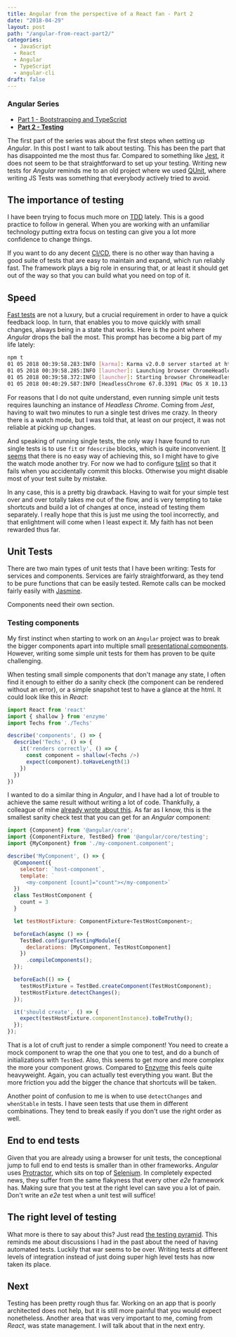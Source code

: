 ```yaml
---
title: Angular from the perspective of a React fan - Part 2
date: "2018-04-29"
layout: post
path: "/angular-from-react-part2/"
categories:
  - JavaScript
  - React
  - Angular
  - TypeScript
  - angular-cli
draft: false
---
```


<div class="guide">

### Angular Series

- [Part 1 - Bootstrapping and TypeScript](../angular-from-react-part1/)
- [**Part 2 - Testing**](../angular-from-react-part2/)

</div>

The first part of the series was about the first steps when setting up _Angular_. In this post I want to talk about testing. This has been the part that has disappointed me the most thus far. Compared to something like [Jest](https://facebook.github.io/jest/), it does not seem to be that straightforward to set up your testing. Writing new tests for _Angular_ reminds me to an old project where we used [QUnit](http://qunitjs.com/), where writing JS Tests was something that everybody actively tried to avoid.

## The importance of testing

I have been trying to focus much more on [TDD](https://en.wikipedia.org/wiki/Test-driven_development) lately. This is a good practice to follow in general. When you are working with an unfamiliar technology putting extra focus on testing can give you a lot more confidence to change things.

If you want to do any decent [CI/CD](https://en.wikipedia.org/wiki/CI/CD), there is no other way than having a good suite of tests that are easy to maintain and expand, which run reliably fast. The framework plays a big role in ensuring that, or at least it should get out of the way so that you can build what you need on top of it.

<!--more-->

## Speed

[Fast tests](https://xkcd.com/303/) are not a luxury, but a crucial requirement
in order to have a quick feedback loop. In turn, that enables you to move
quickly with small changes, always being in a state that works. Here is the
point where _Angular_ drops the ball the most. This prompt has become a big part
of my life lately:

```bash
npm t
01 05 2018 00:39:58.283:INFO [karma]: Karma v2.0.0 server started at http://0.0.0.0:9876/
01 05 2018 00:39:58.285:INFO [launcher]: Launching browser ChromeHeadless with unlimited concurrency
01 05 2018 00:39:58.372:INFO [launcher]: Starting browser ChromeHeadless
01 05 2018 00:40:29.587:INFO [HeadlessChrome 67.0.3391 (Mac OS X 10.13.4)]: Connected on socket jC8ho-ctNv4E4irCAAAA with id 26948242
```

For reasons that I do not quite understand, even running simple unit tests requires launching an instance of _Headless Chrome_. Coming from _Jest_, having to wait two minutes to run a single test drives me crazy. In theory there is a watch mode, but I was told that, at least on our project, it was not reliable at picking up changes.

And speaking of running single tests, the only way I have found to run single tests is to use `fit` or `fdescribe` blocks, which is quite inconvenient. [It seems](https://stackoverflow.com/a/43669082/3785) that there is no easy way of achieving this, so I might have to give the watch mode another try. For now we had to configure [tslint](https://palantir.github.io/tslint/) so that it fails when you accidentally commit this blocks. Otherwise you might disable most of your test suite by mistake.

In any case, this is a pretty big drawback. Having to wait for your simple test over and over totally takes me out of the flow, and is very tempting to take shortcuts and build a lot of changes at once, instead of testing them separately. I really hope that this is just me using the tool incorrectly, and that enlightment will come when I least expect it. My faith has not been rewarded thus far.

## Unit Tests

There are two main types of unit tests that I have been writing: Tests for services and components. Services are fairly straightforward, as they tend to be pure functions that can be easily tested. Remote calls can be mocked fairly easily with [Jasmine](https://jasmine.github.io/).

Components need their own section.

### Testing components

My first instinct when starting to work on an `Angular` project was to break the bigger components apart into multiple small [presentational components](https://medium.com/@dan_abramov/smart-and-dumb-components-7ca2f9a7c7d0). However, writing some simple unit tests for them has proven to be quite challenging.

When testing small simple components that don't manage any state, I often find it enough to either do a sanity check (the component can be rendered without an error), or a simple snapshot test to have a glance at the html. It could look like this in _React_: 

```javascript
import React from 'react'
import { shallow } from 'enzyme'
import Techs from './Techs'

describe('components', () => {
  describe('Techs', () => {
    it('renders correctly', () => {
      const component = shallow(<Techs />)
      expect(component).toHaveLength(1)
    })
  })
})
```

I wanted to do a similar thing in _Angular_, and I have had a lot of trouble to
achieve the same result without writing a lot of code. Thankfully, a colleague of mine [already wrote about this](https://medium.com/@AikoPath/testing-angular-components-with-input-3bd6c07cfaf6). As far as I know, this is the smallest sanity check test that you can get for an _Angular_ component:

```javascript
import {Component} from '@angular/core';
import {ComponentFixture, TestBed} from '@angular/core/testing';
import {MyComponent} from './my-component.component';

describe('MyComponent', () => {
  @Component({
    selector: `host-component`,
    template: `
      <my-component [count]="count"></my-component>`
  })
  class TestHostComponent {
    count = 3
  }

  let testHostFixture: ComponentFixture<TestHostComponent>;

  beforeEach(async () => {
    TestBed.configureTestingModule({
      declarations: [MyComponent, TestHostComponent]
    })
      .compileComponents();
  });

  beforeEach(() => {
    testHostFixture = TestBed.createComponent(TestHostComponent);
    testHostFixture.detectChanges();
  });

  it('should create', () => {
    expect(testHostFixture.componentInstance).toBeTruthy();
  });
});
```

That is a lot of cruft just to render a simple component! You need to create a mock component to wrap the one that you one to test, and do a bunch of initializations with `TestBed`. Also, this seems to get more and more complex the more your component grows. Compared to [Enzyme](https://airbnb.io/enzyme/) this feels quite heavyweight. Again, you can actually test everything you want. But the more friction you add the bigger the chance that shortcuts will be taken.

Another point of confusion to me is when to use `detectChanges` and `whenStable` in tests. I have seen tests that use them in different combinations. They tend to break easily if you don't use the right order as well.

## End to end tests

Given that you are already using a browser for unit tests, the conceptional jump to full end to end tests is smaller than in other frameworks. _Angular_ uses [Protractor](https://www.protractortest.org/#/), which sits on top of [Selenium](https://www.seleniumhq.org/). In completely expected news, they suffer from the same flakyness that every other _e2e_ framework has. Making sure that you test at the right level can save you a lot of pain. Don't write an _e2e_ test when a unit test will suffice!

## The right level of testing

What more is there to say about this? Just read [the testing pyramid](https://martinfowler.com/bliki/TestPyramid.html). This reminds me about discussions I had in the past about the need of having automated tests. Luckily that war seems to be over. Writing tests at different levels of integration instead of just doing super high level tests has now taken its place.

## Next

Testing has been pretty rough thus far. Working on an app that is poorly architected does not help, but it is still more painful that you would expect nonetheless. Another area that was very important to me, coming from _React_, was state management. I will talk about that in the next entry.

